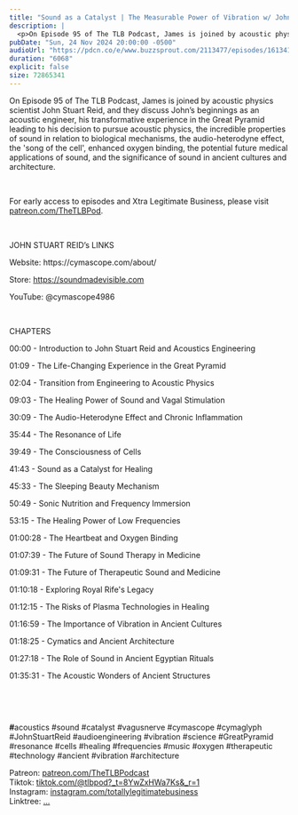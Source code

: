 ```yaml
---
title: "Sound as a Catalyst | The Measurable Power of Vibration w/ John Stuart Reid | The TLB Pod 95"
description: |
  <p>On Episode 95 of The TLB Podcast, James is joined by acoustic physics scientist John Stuart Reid, and they discuss John’s beginnings as an acoustic engineer, his transformative experience in the Great Pyramid leading to his decision to pursue acoustic physics, the incredible properties of sound in relation to biological mechanisms, the audio-heterodyne effect, the &apos;song of the cell&apos;, enhanced oxygen binding, the potential future medical applications of sound, and the significance of sound in ancient cultures and architecture. </p><p><br/></p><p>For early access to episodes and Xtra Legitimate Business, please visit <a href='http://patreon.com/TheTLBPod'>patreon.com/TheTLBPod</a>.</p><p><br/></p><p>JOHN STUART REID’s LINKS</p><p>Website: https://cymascope.com/about/</p><p>Store: <a href='https://soundmadevisible.com'>https://soundmadevisible.com</a></p><p>YouTube: @cymascope4986</p><p><br/></p><p>CHAPTERS</p><p>00:00 - Introduction to John Stuart Reid and Acoustics Engineering</p><p>01:09 - The Life-Changing Experience in the Great Pyramid</p><p>02:04 - Transition from Engineering to Acoustic Physics</p><p>09:03 - The Healing Power of Sound and Vagal Stimulation</p><p>30:09 - The Audio-Heterodyne Effect and Chronic Inflammation</p><p>35:44 - The Resonance of Life</p><p>39:49 - The Consciousness of Cells</p><p>41:43 - Sound as a Catalyst for Healing</p><p>45:33 - The Sleeping Beauty Mechanism</p><p>50:49 - Sonic Nutrition and Frequency Immersion</p><p>53:15 - The Healing Power of Low Frequencies</p><p>01:00:28 - The Heartbeat and Oxygen Binding</p><p>01:07:39 - The Future of Sound Therapy in Medicine</p><p>01:09:31 - The Future of Therapeutic Sound and Medicine</p><p>01:10:18 - Exploring Royal Rife&apos;s Legacy</p><p>01:12:15 - The Risks of Plasma Technologies in Healing</p><p>01:16:59 - The Importance of Vibration in Ancient Cultures</p><p>01:18:25 - Cymatics and Ancient Architecture</p><p>01:27:18 - The Role of Sound in Ancient Egyptian Rituals</p><p>01:35:31 - The Acoustic Wonders of Ancient Structures</p><p><br/></p><p><br/></p><p><b>#</b>acoustics #sound #catalyst #vagusnerve #cymascope #cymaglyph #JohnStuartReid #audioengineering #vibration #science #GreatPyramid #resonance #cells #healing #frequencies #music #oxygen #therapeutic #technology #ancient #vibration #architecture</p><p>Patreon: <a href='https://www.youtube.com/redirect?event=channel_description&amp;redir_token=QUFFLUhqbHJwOWd4SjlUSkRCaG9HTnBLUWtMaUVjRWd5Z3xBQ3Jtc0tuRGV5Nl9WT0l1eTZsdjhOQUVJTmR6RzJMWDhJeFhSOElCNTNQdTBwVk9Gd0N6RE5FMWNCNmZ4TXRhNHZhS0hzdEltdEppNUlpUTFCN1lSeGZQVFNwS2dlSkUxb2p6Ui1iTTVGYmY3NVZVY0hJNWFaNA&amp;q=https%3A%2F%2Fwww.patreon.com%2FTheTLBPodcast'>patreon.com/TheTLBPodcast</a><br/>Tiktok: <a href='https://www.youtube.com/redirect?event=channel_description&amp;redir_token=QUFFLUhqa3hqQTB0SGVhSl94YjdxZnhjMEN1eWk3OXYtd3xBQ3Jtc0ttZFFJYjAxMHlXeDFsWm54Mlk3S240d2VWUGwxWjQzSmdmM3VkX2g4aHk2eTYzX1VUN1FtcjFueW9hcXEtV3FLdTZRQzNwQUt6anBGbzFLMXVhc0s4LUp2WndRV1NnY3I4dEd4WkxpZ0ZfMHBwYkJYSQ&amp;q=https%3A%2F%2Fwww.tiktok.com%2F%40tlbpod%3F_t%3D8YwZxHWa7Ks%26_r%3D1'>tiktok.com/@tlbpod?_t=8YwZxHWa7Ks&amp;_r=1</a><br/>Instagram: <a href='https://www.youtube.com/redirect?event=channel_description&amp;redir_token=QUFFLUhqbm9fRUxibWVsdmNmazlnc3YtREhhb0xfSHZTd3xBQ3Jtc0ttVGVJX3VEeld4Y255MHc5d3d1S3pVc2RGbUVIQWZGX2lXR3FBSWl0dTZfbW54WUdnUUdtanBMcEowUzA3MmNUekdBWXIzNU9VVDhZbEctbzlMOEFqbnBFQS0wRHM3bGJyUE9Hczg4ZjFUVFpLZ3g5bw&amp;q=https%3A%2F%2Fwww.instagram.com%2Ftotallylegitimatebusiness%2F'>instagram.com/totallylegitimatebusiness</a><br/>Linktree: <a href='https://www.youtube.com/redirect?event=channel_description&amp;redir_token=QUFFLUhqbU5BOGhSR2I4SlVYTGJCSldXMnhpa0pNWWJuQXxBQ3Jtc0trSS1FaDl1ZHBQVVlndjI0eFVWcTlrUFNmRS1Ka1hNRkVZQnk1WWZNSlpHLVhRNWRIYVlCRmZaa2xEbmFPTlJMaHFSblZuTTItMkxEY0phSzJaMzk5YkhGb1JJVUtnZlBXQk14VlN1Ri1nbkRJQUVNbw&amp;q=linktr.ee%2Ftotallylegitimatebusiness'>...</a></p>
pubDate: "Sun, 24 Nov 2024 20:00:00 -0500"
audioUrl: "https://pdcn.co/e/www.buzzsprout.com/2113477/episodes/16134163-sound-as-a-catalyst-the-measurable-power-of-vibration-w-john-stuart-reid-the-tlb-pod-95.mp3"
duration: "6068"
explicit: false
size: 72865341
---
```


<p>On Episode 95 of The TLB Podcast, James is joined by acoustic physics scientist John Stuart Reid, and they discuss John’s beginnings as an acoustic engineer, his transformative experience in the Great Pyramid leading to his decision to pursue acoustic physics, the incredible properties of sound in relation to biological mechanisms, the audio-heterodyne effect, the &apos;song of the cell&apos;, enhanced oxygen binding, the potential future medical applications of sound, and the significance of sound in ancient cultures and architecture. </p><p><br/></p><p>For early access to episodes and Xtra Legitimate Business, please visit <a href='http://patreon.com/TheTLBPod'>patreon.com/TheTLBPod</a>.</p><p><br/></p><p>JOHN STUART REID’s LINKS</p><p>Website: https://cymascope.com/about/</p><p>Store: <a href='https://soundmadevisible.com'>https://soundmadevisible.com</a></p><p>YouTube: @cymascope4986</p><p><br/></p><p>CHAPTERS</p><p>00:00 - Introduction to John Stuart Reid and Acoustics Engineering</p><p>01:09 - The Life-Changing Experience in the Great Pyramid</p><p>02:04 - Transition from Engineering to Acoustic Physics</p><p>09:03 - The Healing Power of Sound and Vagal Stimulation</p><p>30:09 - The Audio-Heterodyne Effect and Chronic Inflammation</p><p>35:44 - The Resonance of Life</p><p>39:49 - The Consciousness of Cells</p><p>41:43 - Sound as a Catalyst for Healing</p><p>45:33 - The Sleeping Beauty Mechanism</p><p>50:49 - Sonic Nutrition and Frequency Immersion</p><p>53:15 - The Healing Power of Low Frequencies</p><p>01:00:28 - The Heartbeat and Oxygen Binding</p><p>01:07:39 - The Future of Sound Therapy in Medicine</p><p>01:09:31 - The Future of Therapeutic Sound and Medicine</p><p>01:10:18 - Exploring Royal Rife&apos;s Legacy</p><p>01:12:15 - The Risks of Plasma Technologies in Healing</p><p>01:16:59 - The Importance of Vibration in Ancient Cultures</p><p>01:18:25 - Cymatics and Ancient Architecture</p><p>01:27:18 - The Role of Sound in Ancient Egyptian Rituals</p><p>01:35:31 - The Acoustic Wonders of Ancient Structures</p><p><br/></p><p><br/></p><p><b>#</b>acoustics #sound #catalyst #vagusnerve #cymascope #cymaglyph #JohnStuartReid #audioengineering #vibration #science #GreatPyramid #resonance #cells #healing #frequencies #music #oxygen #therapeutic #technology #ancient #vibration #architecture</p><p>Patreon: <a href='https://www.youtube.com/redirect?event=channel_description&amp;redir_token=QUFFLUhqbHJwOWd4SjlUSkRCaG9HTnBLUWtMaUVjRWd5Z3xBQ3Jtc0tuRGV5Nl9WT0l1eTZsdjhOQUVJTmR6RzJMWDhJeFhSOElCNTNQdTBwVk9Gd0N6RE5FMWNCNmZ4TXRhNHZhS0hzdEltdEppNUlpUTFCN1lSeGZQVFNwS2dlSkUxb2p6Ui1iTTVGYmY3NVZVY0hJNWFaNA&amp;q=https%3A%2F%2Fwww.patreon.com%2FTheTLBPodcast'>patreon.com/TheTLBPodcast</a><br/>Tiktok: <a href='https://www.youtube.com/redirect?event=channel_description&amp;redir_token=QUFFLUhqa3hqQTB0SGVhSl94YjdxZnhjMEN1eWk3OXYtd3xBQ3Jtc0ttZFFJYjAxMHlXeDFsWm54Mlk3S240d2VWUGwxWjQzSmdmM3VkX2g4aHk2eTYzX1VUN1FtcjFueW9hcXEtV3FLdTZRQzNwQUt6anBGbzFLMXVhc0s4LUp2WndRV1NnY3I4dEd4WkxpZ0ZfMHBwYkJYSQ&amp;q=https%3A%2F%2Fwww.tiktok.com%2F%40tlbpod%3F_t%3D8YwZxHWa7Ks%26_r%3D1'>tiktok.com/@tlbpod?_t=8YwZxHWa7Ks&amp;_r=1</a><br/>Instagram: <a href='https://www.youtube.com/redirect?event=channel_description&amp;redir_token=QUFFLUhqbm9fRUxibWVsdmNmazlnc3YtREhhb0xfSHZTd3xBQ3Jtc0ttVGVJX3VEeld4Y255MHc5d3d1S3pVc2RGbUVIQWZGX2lXR3FBSWl0dTZfbW54WUdnUUdtanBMcEowUzA3MmNUekdBWXIzNU9VVDhZbEctbzlMOEFqbnBFQS0wRHM3bGJyUE9Hczg4ZjFUVFpLZ3g5bw&amp;q=https%3A%2F%2Fwww.instagram.com%2Ftotallylegitimatebusiness%2F'>instagram.com/totallylegitimatebusiness</a><br/>Linktree: <a href='https://www.youtube.com/redirect?event=channel_description&amp;redir_token=QUFFLUhqbU5BOGhSR2I4SlVYTGJCSldXMnhpa0pNWWJuQXxBQ3Jtc0trSS1FaDl1ZHBQVVlndjI0eFVWcTlrUFNmRS1Ka1hNRkVZQnk1WWZNSlpHLVhRNWRIYVlCRmZaa2xEbmFPTlJMaHFSblZuTTItMkxEY0phSzJaMzk5YkhGb1JJVUtnZlBXQk14VlN1Ri1nbkRJQUVNbw&amp;q=linktr.ee%2Ftotallylegitimatebusiness'>...</a></p>
